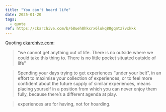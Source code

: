 ```yaml
---
title: "You can't hoard life"
date: 2025-01-20
tags:
  - quote
ref: https://ckarchive.com/b/68ueh8hkxrx6lukq88gqmtz7vxkkk
---
```

Quoting [ckarchive.com](https://ckarchive.com/b/68ueh8hkxrx6lukq88gqmtz7vxkkk):

> “we cannot get anything out of life. There is no outside where we could take this thing to. There is no little pocket situated outside of life”

> Spending your days trying to get experiences “under your belt”, in an effort to maximise your collection of experiences, or to feel more confident about the future supply of similar experiences, means placing yourself in a position from which you can never enjoy them fully, because there’s a different agenda at play.

> experiences are for having, not for hoarding.